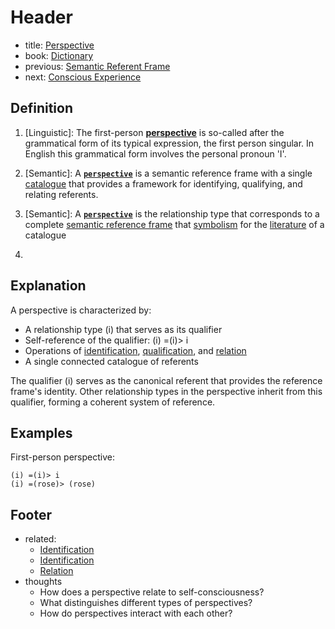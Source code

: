 # Header
- title: [Perspective](perspecive)
- book: [Dictionary](.dictionary.md)
- previous: [Semantic Referent Frame](semantic-reference-frame.md)
- next: [Conscious Experience](conscious-experience.md)

## Definition

1. [Linguistic]: The first-person **[perspective](https://www.bu.edu/wcp/Papers/Lang/LangRosk.htm#:~:text=The%20'first%20person%20perspective'%20is,the%20personal%20pronoun%20'I'.)** is so-called after the grammatical form of its typical expression, the first person singular. In English this grammatical form involves the personal pronoun 'I'.

2. [Semantic]: A **[`perspective`](perspective.md)** is a semantic reference frame with a single [catalogue](catalogue.md) that provides a framework for identifying, qualifying, and relating referents. 

3. [Semantic]: A **[`perspective`](perspective.md)** is the relationship type that corresponds to a complete [semantic reference frame](semantic-reference-frame.md) that [symbolism](symbolism.md) for the [literature](literature.md) of a catalogue

4. [Formal]: {TBD}

## Explanation

A perspective is characterized by:
- A relationship type (i) that serves as its qualifier
- Self-reference of the qualifier: (i) =(i)> i
- Operations of [identification](identification.md), [qualification](qualification.md), and [relation](relation.md)
- A single connected catalogue of referents

The qualifier (i) serves as the canonical referent that provides the reference frame's identity. Other relationship types in the perspective inherit from this qualifier, forming a coherent system of reference.

## Examples

First-person perspective:
```
(i) =(i)> i
(i) =(rose)> (rose)
```

## Footer
- related: 
  - [Identification](identification.md)
  - [Identification](qualification.md)
  - [Relation](relation.md)
- thoughts
  - How does a perspective relate to self-consciousness?
  - What distinguishes different types of perspectives?
  - How do perspectives interact with each other?
